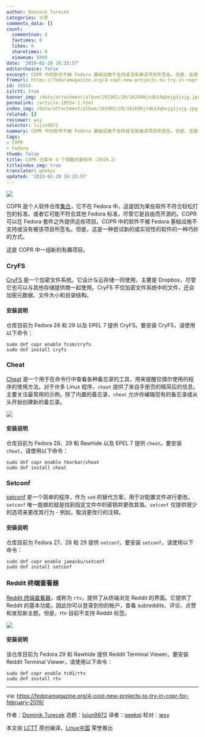 ```yaml
---
author: Dominik Turecek
categories: 分享
comments_data: []
count:
  commentnum: 0
  favtimes: 0
  likes: 0
  sharetimes: 0
  viewnum: 5000
date: '2019-02-20 16:25:57'
editorchoice: false
excerpt: COPR 中的软件不被 Fedora 基础设施不支持或没有被该项目所签名。但是，这是一种尝试新的或实验性的软件的一种巧妙的方式。
fromurl: https://fedoramagazine.org/4-cool-new-projects-to-try-in-copr-for-february-2019/
id: 10554
islctt: true
banner_img: /data/attachment/album/201902/20/162600jtdb14qbejg1jsjg.jpg
permalink: /article-10554-1.html
index_img: /data/attachment/album/201902/20/162600jtdb14qbejg1jsjg.jpg.thumb.jpg
related: []
reviewer: wxy
selector: lujun9972
summary: COPR 中的软件不被 Fedora 基础设施不支持或没有被该项目所签名。但是，这是一种尝试新的或实验性的软件的一种巧妙的方式。
tags:
- COPR
- Fedora
thumb: false
title: COPR 仓库中 4 个很酷的新软件（2019.2）
titleindex_img: true
translator: geekpi
updated: '2019-02-20 16:25:57'
---
```


![](/data/attachment/album/201902/20/162600jtdb14qbejg1jsjg.jpg)


COPR 是个人软件仓库[集合](https://copr.fedorainfracloud.org/)，它不在 Fedora 中。这是因为某些软件不符合轻松打包的标准。或者它可能不符合其他 Fedora 标准，尽管它是自由而开源的。COPR 可以在 Fedora 套件之外提供这些项目。COPR 中的软件不被 Fedora 基础设施不支持或没有被该项目所签名。但是，这是一种尝试新的或实验性的软件的一种巧妙的方式。


这是 COPR 中一组新的有趣项目。


### CryFS


[CryFS](https://www.cryfs.org/) 是一个加密文件系统。它设计与云存储一同使用，主要是 Dropbox，尽管它也可以与其他存储提供商一起使用。CryFS 不仅加密文件系统中的文件，还会加密元数据、文件大小和目录结构。


#### 安装说明


仓库目前为 Fedora 28 和 29 以及 EPEL 7 提供 CryFS。要安装 CryFS，请使用以下命令：



```
sudo dnf copr enable fcsm/cryfs
sudo dnf install cryfs
```

### Cheat


[Cheat](https://github.com/chrisallenlane/cheat) 是一个用于在命令行中查看各种备忘录的工具，用来提醒仅偶尔使用的程序的使用方法。对于许多 Linux 程序，`cheat` 提供了来自手册页的精简后的信息，主要关注最常用的示例。除了内置的备忘录，`cheat` 允许你编辑现有的备忘录或从头开始创建新的备忘录。


![](/data/attachment/album/201902/20/162601monuucu7nunnpapv.png)


#### 安装说明


仓库目前为 Fedora 28、29 和 Rawhide 以及 EPEL 7 提供 `cheat`。要安装 `cheat`，请使用以下命令：



```
sudo dnf copr enable tkorbar/cheat
sudo dnf install cheat
```

### Setconf


[setconf](https://setconf.roboticoverlords.org/) 是一个简单的程序，作为 `sed` 的替代方案，用于对配置文件进行更改。`setconf` 唯一能做的就是找到指定文件中的密钥并更改其值。`setconf` 仅提供很少的选项来更改其行为 - 例如，取消更改行的注释。


#### 安装说明


仓库目前为 Fedora 27、28 和 29 提供 `setconf`。要安装 `setconf`，请使用以下命令：



```
sudo dnf copr enable jamacku/setconf
sudo dnf install setconf
```

### Reddit 终端查看器


[Reddit 终端查看器](https://github.com/michael-lazar/rtv)，或称为 `rtv`，提供了从终端浏览 Reddit 的界面。它提供了 Reddit 的基本功能，因此你可以登录到你的帐户，查看 subreddits、评论、点赞和发现新主题。但是，rtv 目前不支持 Reddit 标签。


![](/data/attachment/album/201902/20/162601x2fm44tpv4ts3lvs.png)


#### 安装说明


该仓库目前为 Fedora 29 和 Rawhide 提供 Reddit Terminal Viewer。要安装 Reddit Terminal Viewer，请使用以下命令：



```
sudo dnf copr enable tc01/rtv
sudo dnf install rtv
```



---


via: <https://fedoramagazine.org/4-cool-new-projects-to-try-in-copr-for-february-2019/>


作者：[Dominik Turecek](https://fedoramagazine.org) 选题：[lujun9972](https://github.com/lujun9972) 译者：[geekpi](https://github.com/geekpi) 校对：[wxy](https://github.com/wxy)


本文由 [LCTT](https://github.com/LCTT/TranslateProject) 原创编译，[Linux中国](https://linux.cn/) 荣誉推出